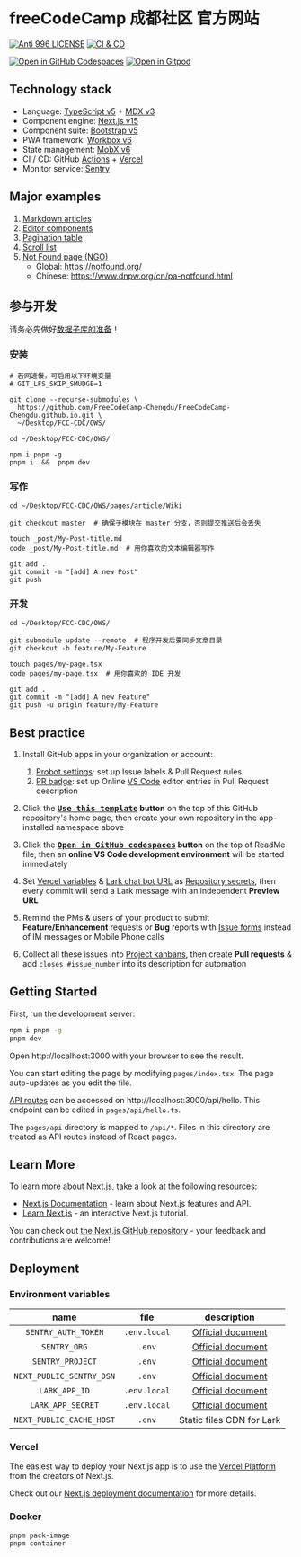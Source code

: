 # freeCodeCamp 成都社区 官方网站

[![Anti 996 LICENSE](https://img.shields.io/badge/license-Anti%20996-blue.svg)][1]
[![CI & CD](https://github.com/idea2app/Lark-Next-Bootstrap-ts/actions/workflows/main.yml/badge.svg)][7]

[![Open in GitHub Codespaces](https://github.com/codespaces/badge.svg)][8]
[![Open in Gitpod](https://gitpod.io/button/open-in-gitpod.svg)][9]

## Technology stack

- Language: [TypeScript v5][2] + [MDX v3][10]
- Component engine: [Next.js v15][3]
- Component suite: [Bootstrap v5][4]
- PWA framework: [Workbox v6][5]
- State management: [MobX v6][11]
- CI / CD: GitHub [Actions][12] + [Vercel][13]
- Monitor service: [Sentry][14]

## Major examples

1. [Markdown articles](pages/article/)
2. [Editor components](pages/component.tsx)
3. [Pagination table](pages/pagination.tsx)
4. [Scroll list](pages/scroll-list.tsx)
5. [Not Found page (NGO)](pages/_error.tsx)
   - Global: https://notfound.org/
   - Chinese: https://www.dnpw.org/cn/pa-notfound.html

## 参与开发

请务必先做好[数据子库的准备][6]！

### 安装

```shell
# 若网速慢，可启用以下环境变量
# GIT_LFS_SKIP_SMUDGE=1

git clone --recurse-submodules \
  https://github.com/FreeCodeCamp-Chengdu/FreeCodeCamp-Chengdu.github.io.git \
  ~/Desktop/FCC-CDC/OWS/

cd ~/Desktop/FCC-CDC/OWS/

npm i pnpm -g
pnpm i  &&  pnpm dev
```

### 写作

```shell
cd ~/Desktop/FCC-CDC/OWS/pages/article/Wiki

git checkout master  # 确保子模块在 master 分支，否则提交推送后会丢失

touch _post/My-Post-title.md
code _post/My-Post-title.md  # 用你喜欢的文本编辑器写作

git add .
git commit -m "[add] A new Post"
git push
```

### 开发

```shell
cd ~/Desktop/FCC-CDC/OWS/

git submodule update --remote  # 程序开发后要同步文章目录
git checkout -b feature/My-Feature

touch pages/my-page.tsx
code pages/my-page.tsx  # 用你喜欢的 IDE 开发

git add .
git commit -m "[add] A new Feature"
git push -u origin feature/My-Feature
```

## Best practice

1.  Install GitHub apps in your organization or account:

    1.  [Probot settings][15]: set up Issue labels & Pull Request rules
    2.  [PR badge][16]: set up Online [VS Code][17] editor entries in Pull Request description

2.  Click the **[<kbd>Use this template</kbd>][18] button** on the top of this GitHub repository's home page, then create your own repository in the app-installed namespace above

3.  Click the **[<kbd>Open in GitHub codespaces</kbd>][8] button** on the top of ReadMe file, then an **online VS Code development environment** will be started immediately

4.  Set [Vercel variables][19] & [Lark chat bot URL][20] as [Repository secrets][21], then every commit will send a Lark message with an independent **Preview URL**

5.  Remind the PMs & users of your product to submit **Feature/Enhancement** requests or **Bug** reports with [Issue forms][22] instead of IM messages or Mobile Phone calls

6.  Collect all these issues into [Project kanbans][23], then create **Pull requests** & add `closes #issue_number` into its description for automation

## Getting Started

First, run the development server:

```bash
npm i pnpm -g
pnpm dev
```

Open http://localhost:3000 with your browser to see the result.

You can start editing the page by modifying `pages/index.tsx`. The page auto-updates as you edit the file.

[API routes][24] can be accessed on http://localhost:3000/api/hello. This endpoint can be edited in `pages/api/hello.ts`.

The `pages/api` directory is mapped to `/api/*`. Files in this directory are treated as API routes instead of React pages.

## Learn More

To learn more about Next.js, take a look at the following resources:

- [Next.js Documentation][25] - learn about Next.js features and API.
- [Learn Next.js][26] - an interactive Next.js tutorial.

You can check out [the Next.js GitHub repository][27] - your feedback and contributions are welcome!

## Deployment

### Environment variables

|           name           |     file     |        description        |
| :----------------------: | :----------: | :-----------------------: |
|   `SENTRY_AUTH_TOKEN`    | `.env.local` |  [Official document][28]  |
|       `SENTRY_ORG`       |    `.env`    |  [Official document][29]  |
|     `SENTRY_PROJECT`     |    `.env`    |  [Official document][29]  |
| `NEXT_PUBLIC_SENTRY_DSN` |    `.env`    |  [Official document][30]  |
|      `LARK_APP_ID`       | `.env.local` |  [Official document][31]  |
|    `LARK_APP_SECRET`     | `.env.local` |  [Official document][31]  |
| `NEXT_PUBLIC_CACHE_HOST` |    `.env`    | Static files CDN for Lark |

### Vercel

The easiest way to deploy your Next.js app is to use the [Vercel Platform][13] from the creators of Next.js.

Check out our [Next.js deployment documentation][32] for more details.

### Docker

```shell
pnpm pack-image
pnpm container
```

[1]: https://github.com/996icu/996.ICU/blob/master/LICENSE
[2]: https://www.typescriptlang.org/
[3]: https://nextjs.org/
[4]: https://getbootstrap.com/
[5]: https://developers.google.com/web/tools/workbox
[6]: https://github.com/FreeCodeCamp-Chengdu/Wiki/#%E6%9C%AC%E6%9C%BA%E7%BC%96%E8%BE%91
[7]: https://github.com/idea2app/Lark-Next-Bootstrap-ts/actions/workflows/main.yml
[8]: https://codespaces.new/idea2app/Lark-Next-Bootstrap-ts
[9]: https://gitpod.io/?autostart=true#https://github.com/idea2app/Lark-Next-Bootstrap-ts
[10]: https://mdxjs.com/
[11]: https://mobx.js.org/
[12]: https://github.com/features/actions
[13]: https://vercel.com/new?utm_medium=default-template&filter=next.js&utm_source=create-next-app&utm_campaign=create-next-app-readme
[14]: https://sentry.io/
[15]: https://github.com/apps/settings
[16]: https://pullrequestbadge.com/
[17]: https://code.visualstudio.com/
[18]: https://github.com/new?template_name=Lark-Next-Bootstrap-ts&template_owner=idea2app
[19]: https://github.com/idea2app/Lark-Next-Bootstrap-ts/blob/80967ed49045af9dbcf4d3695a2c39d53a6f71f1/.github/workflows/pull-request.yml#L9-L11
[20]: https://github.com/kaiyuanshe/kaiyuanshe.github.io/blob/bb4675a56bf1d6b207231313da5ed0af7cf0ebd6/.github/workflows/pull-request.yml#L32-L56
[21]: https://github.com/idea2app/Lark-Next-Bootstrap-ts/settings/secrets/actions
[22]: https://github.com/idea2app/Lark-Next-Bootstrap-ts/issues/new/choose
[23]: https://github.com/idea2app/Lark-Next-Bootstrap-ts/projects
[24]: https://nextjs.org/docs/api-routes/introduction
[25]: https://nextjs.org/docs
[26]: https://nextjs.org/learn
[27]: https://github.com/vercel/next.js/
[28]: https://docs.sentry.io/platforms/javascript/guides/nextjs/manual-setup/#use-configuration-files-for-source-map-upload
[29]: https://docs.sentry.io/platforms/javascript/guides/nextjs/manual-setup/#use-environment-variables
[30]: https://docs.sentry.io/platforms/javascript/guides/nextjs/manual-setup/#create-initialization-config-files
[31]: https://open.larksuite.com/document/server-docs/getting-started/api-access-token/app-access-token-development-guide#1f8b587c
[32]: https://nextjs.org/docs/deployment
